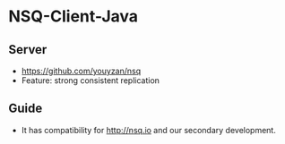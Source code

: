 # NSQ-Client-Java

## Server
* https://github.com/youyzan/nsq
* Feature: strong consistent replication

## Guide
* It has compatibility for http://nsq.io and our secondary development.
